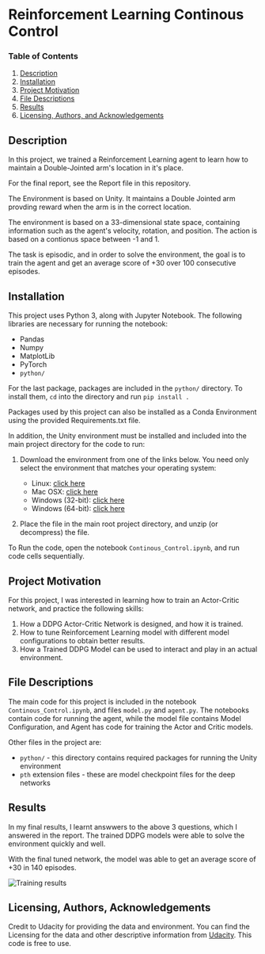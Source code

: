 [//]: # (Image References)

[image2]: https://raw.githubusercontent.com/ravishchawla/Reinforcement-Learning-Navigation/master/Project%202%20-%20Continous%20Control/chart.png "Results"

# Reinforcement Learning Continous Control

### Table of Contents

1. [Description](#description)
2. [Installation](#installation)
3. [Project Motivation](#motivation)
4. [File Descriptions](#files)
5. [Results](#results)
6. [Licensing, Authors, and Acknowledgements](#licensing)

## Description <a name="description"></a>
In this project, we trained a Reinforcement Learning agent to learn how to maintain a Double-Jointed arm's location in it's place. 

For the final report, see the Report file in this repository.


The Environment is based on Unity. It maintains a Double Jointed arm provding reward when the arm is in the correct location.

The environment is based on a 33-dimensional state space, containing information such as the agent's velocity, rotation, and position. The action is based on a contionus space between -1 and 1.

The task is episodic, and in order to solve the environment, the goal is to train the agent and get an average score of +30 over 100 consecutive episodes.

## Installation <a name="installation"></a>

This project uses Python 3, along with Jupyter Notebook. The following libraries are necessary for running the notebook:
* Pandas
* Numpy
* MatplotLib
* PyTorch
* `python/`

For the last package, packages are included in the `python/` directory. To install them, `cd` into the directory and run `pip install .`

Packages used by this project can also be installed as a Conda Environment using the provided Requirements.txt file.

In addition, the Unity environment must be installed and included into the main project directory for the code to run:

1. Download the environment from one of the links below.  You need only select the environment that matches your operating system:
    - Linux: [click here](https://s3-us-west-1.amazonaws.com/udacity-drlnd/P2/Reacher/one_agent/Reacher_Linux.zip)
    - Mac OSX: [click here](https://s3-us-west-1.amazonaws.com/udacity-drlnd/P2/Reacher/one_agent/Reacher.app.zip)
    - Windows (32-bit): [click here](https://s3-us-west-1.amazonaws.com/udacity-drlnd/P2/Reacher/one_agent/Reacher_Windows_x86.zip)
    - Windows (64-bit): [click here](https://s3-us-west-1.amazonaws.com/udacity-drlnd/P2/Reacher/one_agent/Reacher_Windows_x86_64.zip)

2. Place the file in the main root project directory, and unzip (or decompress) the file.

To Run the code, open the notebook `Continous_Control.ipynb`, and run code cells sequentially.

## Project Motivation<a name="motivation"></a>

For this project, I was interested in learning how to train an Actor-Critic network, and practice the following skills:
1. How a DDPG Actor-Critic Network is designed, and how it is trained.
2. How to tune Reinforcement Learning model with different model configurations to obtain better results.
3. How a Trained DDPG Model can be used to interact and play in an actual environment.

## File Descriptions <a name="files"></a>

The main code for this project is included in the notebook `Continous_Control.ipynb`, and files `model.py` and `agent.py`. The notebooks contain code for running the agent, while the model file contains Model Configuration, and Agent has code for training the Actor and Critic models.

Other files in the project are:

- `python/` - this directory contains required packages for running the Unity environment
- `pth` extension files - these are model checkpoint files for the deep networks

## Results<a name="results"></a>
In my final results, I learnt answwers to the above 3 questions, which I answered in the report.
The trained DDPG models were able to solve the environment quickly and well.

With the final tuned network, the model was able to get an average score of +30 in 140 episodes.

![Training results][Image2]

## Licensing, Authors, Acknowledgements<a name="licensing"></a>

Credit to Udacity for providing the data and environment. You can find the Licensing for the data and other descriptive information from [Udacity](https://www.udacity.om). This code is free to use.
